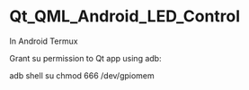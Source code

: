 # Qt_QML_Android_LED_Control

In Android Termux 

Grant su permission to Qt app using adb:

  adb shell
  su
  chmod 666 /dev/gpiomem

